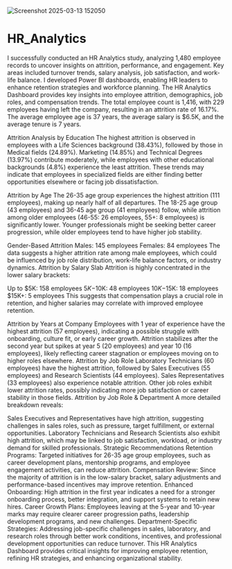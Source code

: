 ![Screenshot 2025-03-13 152050](https://github.com/user-attachments/assets/f9af0317-1373-4ad1-940b-5a48b7559780)
# HR_Analytics
I successfully conducted an HR Analytics study, analyzing 1,480 employee records to uncover insights on attrition, performance, and engagement. Key areas included turnover trends, salary analysis, job satisfaction, and work-life balance. I developed Power BI dashboards, enabling HR leaders to enhance retention strategies and workforce planning.
The HR Analytics Dashboard provides key insights into employee attrition, demographics, job roles, and compensation trends. The total employee count is 1,416, with 229 employees having left the company, resulting in an attrition rate of 16.17%. The average employee age is 37 years, the average salary is $6.5K, and the average tenure is 7 years.

Attrition Analysis by Education
The highest attrition is observed in employees with a Life Sciences background (38.43%), followed by those in Medical fields (24.89%). Marketing (14.85%) and Technical Degrees (13.97%) contribute moderately, while employees with other educational backgrounds (4.8%) experience the least attrition. These trends may indicate that employees in specialized fields are either finding better opportunities elsewhere or facing job dissatisfaction.

Attrition by Age
The 26-35 age group experiences the highest attrition (111 employees), making up nearly half of all departures. The 18-25 age group (43 employees) and 36-45 age group (41 employees) follow, while attrition among older employees (46-55: 26 employees, 55+: 8 employees) is significantly lower. Younger professionals might be seeking better career progression, while older employees tend to have higher job stability.

Gender-Based Attrition
Males: 145 employees
Females: 84 employees
The data suggests a higher attrition rate among male employees, which could be influenced by job role distribution, work-life balance factors, or industry dynamics.
Attrition by Salary Slab
Attrition is highly concentrated in the lower salary brackets:

Up to $5K: 158 employees
$5K-$10K: 48 employees
$10K-$15K: 18 employees
$15K+: 5 employees
This suggests that compensation plays a crucial role in retention, and higher salaries may correlate with improved employee retention.

Attrition by Years at Company
Employees with 1 year of experience have the highest attrition (57 employees), indicating a possible struggle with onboarding, culture fit, or early career growth.
Attrition stabilizes after the second year but spikes at year 5 (20 employees) and year 10 (16 employees), likely reflecting career stagnation or employees moving on to higher roles elsewhere.
Attrition by Job Role
Laboratory Technicians (60 employees) have the highest attrition, followed by Sales Executives (55 employees) and Research Scientists (44 employees).
Sales Representatives (33 employees) also experience notable attrition.
Other job roles exhibit lower attrition rates, possibly indicating more job satisfaction or career stability in those fields.
Attrition by Job Role & Department
A more detailed breakdown reveals:

Sales Executives and Representatives have high attrition, suggesting challenges in sales roles, such as pressure, target fulfillment, or external opportunities.
Laboratory Technicians and Research Scientists also exhibit high attrition, which may be linked to job satisfaction, workload, or industry demand for skilled professionals.
Strategic Recommendations
Retention Programs: Targeted initiatives for 26-35 age group employees, such as career development plans, mentorship programs, and employee engagement activities, can reduce attrition.
Compensation Review: Since the majority of attrition is in the low-salary bracket, salary adjustments and performance-based incentives may improve retention.
Enhanced Onboarding: High attrition in the first year indicates a need for a stronger onboarding process, better integration, and support systems to retain new hires.
Career Growth Plans: Employees leaving at the 5-year and 10-year marks may require clearer career progression paths, leadership development programs, and new challenges.
Department-Specific Strategies: Addressing job-specific challenges in sales, laboratory, and research roles through better work conditions, incentives, and professional development opportunities can reduce turnover.
This HR Analytics Dashboard provides critical insights for improving employee retention, refining HR strategies, and enhancing organizational stability.
